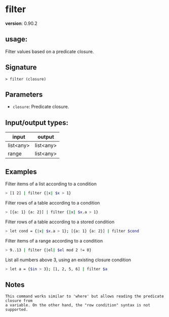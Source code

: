 # filter

**version**: 0.90.2

## **usage**:

Filter values based on a predicate closure.

## Signature

`> filter (closure)`

## Parameters

- `closure`: Predicate closure.

## Input/output types:

| input       | output      |
| ----------- | ----------- |
| list\<any\> | list\<any\> |
| range       | list\<any\> |

## Examples

Filter items of a list according to a condition

```bash
> [1 2] | filter {|x| $x > 1}
```

Filter rows of a table according to a condition

```bash
> [{a: 1} {a: 2}] | filter {|x| $x.a > 1}
```

Filter rows of a table according to a stored condition

```bash
> let cond = {|x| $x.a > 1}; [{a: 1} {a: 2}] | filter $cond
```

Filter items of a range according to a condition

```bash
> 9..13 | filter {|el| $el mod 2 != 0}
```

List all numbers above 3, using an existing closure condition

```bash
> let a = {$in > 3}; [1, 2, 5, 6] | filter $a
```

## Notes

```text
This command works similar to 'where' but allows reading the predicate closure from
a variable. On the other hand, the "row condition" syntax is not supported.
```
